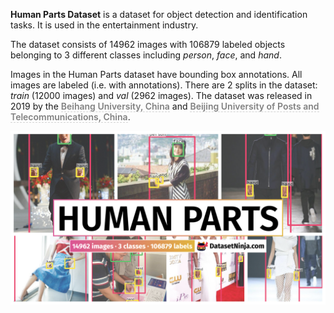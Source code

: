 **Human Parts Dataset** is a dataset for object detection and identification tasks. It is used in the entertainment industry. 

The dataset consists of 14962 images with 106879 labeled objects belonging to 3 different classes including *person*, *face*, and *hand*.

Images in the Human Parts dataset have bounding box annotations. All images are labeled (i.e. with annotations). There are 2 splits in the dataset: *train* (12000 images) and *val* (2962 images). The dataset was released in 2019 by the <span style="font-weight: 600; color: grey; border-bottom: 1px dashed #d3d3d3;">Beihang University, China</span> and <span style="font-weight: 600; color: grey; border-bottom: 1px dashed #d3d3d3;">Beijing University of Posts and Telecommunications, China</span>.

<img src="https://github.com/dataset-ninja/human-parts/raw/main/visualizations/poster.png">
